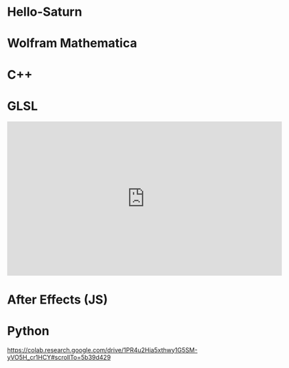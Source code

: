 # Hello-Saturn

# Wolfram Mathematica

# C++

# GLSL

<iframe width="640" height="360" frameborder="0" src="https://www.shadertoy.com/embed/stByRG?gui=true&t=10&paused=true&muted=false" allowfullscreen></iframe>

# After Effects (JS)

# Python

https://colab.research.google.com/drive/1PR4u2Hia5xthwy1G5SM-yVO5H_cr1HCY#scrollTo=5b39d429
